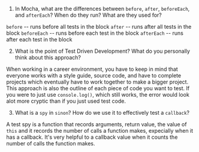 <!-- Answers to the Short Answer Essay Questions go here -->

1. In Mocha, what are the differences between `before`, `after`, `beforeEach`, and `afterEach`? When do they run? What are they used for?

`before` -- runs before all tests in the block
`after` -- runs after all tests in the block
`beforeEach` -- runs before each test in the block
`afterEach` -- runs after each test in the block

2. What is the point of Test Driven Development? What do you personally think about this approach?

When working in a career environment, you have to keep in mind that everyone works with a style guide, source code, and have to complete projects which eventually have to work together to make a bigger project. This approach is also the outline of each piece of code you want to test. If you were to just use `console.log()`, which still works, the error would look alot more cryptic than if you just used test code. 

3. What is a `spy` in `sinon`? How do we use it to effectively test a `callback`?

A test spy is a function that records arguments, return value, the value of `this` and it records the number of calls a function makes, expecially when it has a callback. It's very helpful to a callback value when it counts the number of calls the function makes.